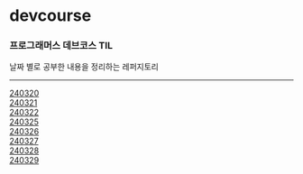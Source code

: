 # devcourse

### 프로그래머스 데브코스 TIL

날짜 별로 공부한 내용을 정리하는 레퍼지토리

--------------------------------------

[240320](https://github.com/kimsunhoon/devcourse/tree/main/240320)
<br>
[240321](https://github.com/kimsunhoon/devcourse/tree/main/240321)
<br>
[240322](https://github.com/kimsunhoon/devcourse/tree/main/240322)
<br>
[240325](https://github.com/kimsunhoon/devcourse/tree/main/240325)
<br>
[240326](https://github.com/kimsunhoon/devcourse/tree/main/240325)
<br>
[240327](https://github.com/kimsunhoon/devcourse/tree/main/240325)
<br>
[240328](https://github.com/kimsunhoon/devcourse/tree/main/240325)
<br>
[240329](https://github.com/kimsunhoon/devcourse/tree/main/240325)

